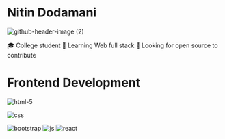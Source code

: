 # Nitin Dodamani
![github-header-image (2)](https://github.com/Nitin201/Nitin201/assets/60124943/809308d8-cb90-496d-8884-c392ea7c7533)



🎓 College student
🌱 Learning Web full stack
🤔 Looking for open source to contribute





# Frontend Development
![html-5](https://github.com/Nitin201/Nitin201/assets/60124943/b904c122-d6b6-400e-b67f-14c727e3578f)

![css](https://github.com/Nitin201/Nitin201/assets/60124943/63869f48-508f-4857-8b65-db70a2463569)

![bootstrap](https://github.com/Nitin201/Nitin201/assets/60124943/2a224c11-780b-4d84-8429-1ae79d633cf9)
![js](https://github.com/Nitin201/Nitin201/assets/60124943/d6cdeaed-3237-40ba-8f39-8cf632e43ed7)
![react](https://github.com/Nitin201/Nitin201/assets/60124943/d36a3f93-9b81-4b7d-99e1-17a244a87456)

